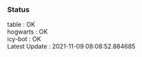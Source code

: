 ### Status


table : OK  
hogwarts : OK  
icy-bot : OK  
Latest Update : 2021-11-09 08:08:52.884685
